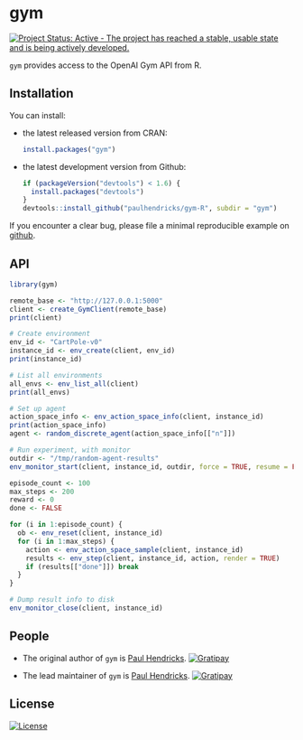 <!-- README.md is generated from README.Rmd. Please edit that file -->
gym
===

[![Project Status: Active - The project has reached a stable, usable state and is being actively developed.](http://www.repostatus.org/badges/0.1.0/active.svg)](http://www.repostatus.org/#active)

`gym` provides access to the OpenAI Gym API from R.

Installation
------------

You can install:

-   the latest released version from CRAN:

    ``` r
    install.packages("gym")
    ```

-   the latest development version from Github:

    ``` r
    if (packageVersion("devtools") < 1.6) {
      install.packages("devtools")
    }
    devtools::install_github("paulhendricks/gym-R", subdir = "gym")
    ```

If you encounter a clear bug, please file a minimal reproducible example on [github](https://github.com/paulhendricks/gym-R/issues).

API
---

``` r
library(gym)

remote_base <- "http://127.0.0.1:5000"
client <- create_GymClient(remote_base)
print(client)

# Create environment
env_id <- "CartPole-v0"
instance_id <- env_create(client, env_id)
print(instance_id)

# List all environments
all_envs <- env_list_all(client)
print(all_envs)

# Set up agent
action_space_info <- env_action_space_info(client, instance_id)
print(action_space_info)
agent <- random_discrete_agent(action_space_info[["n"]])

# Run experiment, with monitor
outdir <- "/tmp/random-agent-results"
env_monitor_start(client, instance_id, outdir, force = TRUE, resume = FALSE)

episode_count <- 100
max_steps <- 200
reward <- 0
done <- FALSE

for (i in 1:episode_count) {
  ob <- env_reset(client, instance_id)
  for (i in 1:max_steps) {
    action <- env_action_space_sample(client, instance_id)
    results <- env_step(client, instance_id, action, render = TRUE)
    if (results[["done"]]) break
  }
}

# Dump result info to disk
env_monitor_close(client, instance_id)
```

People
------

-   The original author of `gym` is [Paul Hendricks](https://github.com/paulhendricks). [![Gratipay](https://img.shields.io/gratipay/JSFiddle.svg)](https://gratipay.com/~paulhendricks/)

-   The lead maintainer of `gym` is [Paul Hendricks](https://github.com/paulhendricks). [![Gratipay](https://img.shields.io/gratipay/JSFiddle.svg)](https://gratipay.com/~paulhendricks/)

License
-------

[![License](http://img.shields.io/:license-mit-blue.svg)](https://github.com/paulhendricks/gym-R/blob/master/gym/LICENSE)
